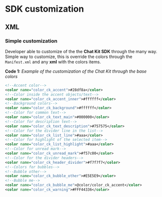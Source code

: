 # SDK customization

## XML

### Simple customization

Developer able to customize of the the **Chat Kit SDK** through the many way. Simple way to customize, this is override the colors through the ```Manifest.xml``` and any **xml** with the colors items.

**Code 1:** *Example of the customization of the Chat Kit through the base colors*

```xml
<!--Accent color-->
<color name="color_ck_accent">#28df8a</color>
<!--Color inside the accent objects/text-->
<color name="color_ck_accent_inner">#ffffff</color>
<!--Background colors-->
<color name="color_ck_background">#ffffff</color>
<!--Color for common text-->
<color name="color_ck_text_main">#000000</color>
<!--Color for description text-->
<color name="color_ck_text_description">#757575</color>
<!--Color for the divider line in the list-->
<color name="color_ck_list_line">#aaa</color>
<!--Color for highlight of the selected item-->
<color name="color_ck_list_highlight">#aaa</color>
<!--Color for unread mark-->
<color name="color_ck_unread_mark">#f57c00</color>
<!--Color for the divider headers-->
<color name="color_ck_header_divider">#f7f7f7</color>
<!--Colors for bubbles-->
<!--Bubble other-->
<color name="color_ck_bubble_other">#E5E5E9</color>
<!--Bubble me-->
<color name="color_ck_bubble_me">@color/color_ck_accent</color>
<color name="color_ck_warning">#FFF44336</color>
```



